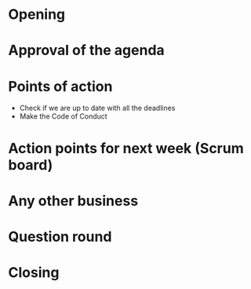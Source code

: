 # Opening

# Approval of the agenda

# Points of action

- Check if we are up to date with all the deadlines
- Make the Code of Conduct

# Action points for next week (Scrum board)

# Any other business

# Question round

# Closing